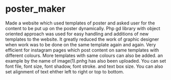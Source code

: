 # poster_maker
Made a website which used templates of poster and asked user for the content to be put up on the poster dynamically. Php gd library with object oriented approach was used for easy handling and additions of new templates to the website. It greatly reduced the work of graphic designer when work was to be done on the same template again and again. Very efficient for instagram pages which post content on same templates with different colours. More templates with same colours can also be added.
an example by the name of image(1).pnhg has also been uploaded.
You can set font file, font size, font shadow, font stroke. and text box size. You can also set alignment of text ehther left to right or top to bottom.
